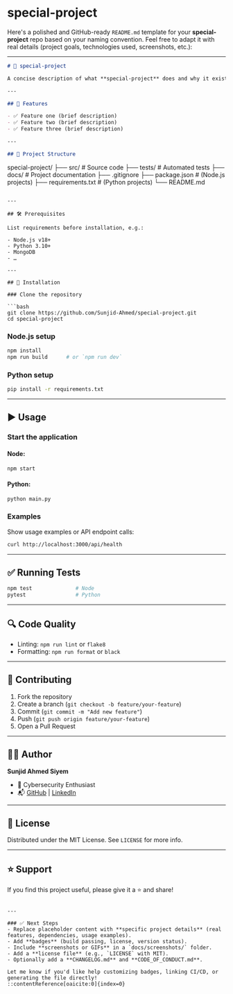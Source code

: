 # special-project
Here's a polished and GitHub-ready `README.md` template for your **special-project** repo based on your naming convention. Feel free to adapt it with real details (project goals, technologies used, screenshots, etc.):

---

```markdown
# 🌟 special-project

A concise description of what **special-project** does and why it exists.

---

## 🚀 Features

- ✅ Feature one (brief description)
- ✅ Feature two (brief description)
- ✅ Feature three (brief description)

---

## 🧱 Project Structure

```

special-project/
├── src/                # Source code
├── tests/              # Automated tests
├── docs/               # Project documentation
├── .gitignore
├── package.json        # (Node.js projects)
├── requirements.txt    # (Python projects)
└── README.md

````

---

## 🛠️ Prerequisites

List requirements before installation, e.g.:

- Node.js v18+  
- Python 3.10+  
- MongoDB  
- …

---

## 🔧 Installation

### Clone the repository

```bash
git clone https://github.com/Sunjid-Ahmed/special-project.git
cd special-project
````

### Node.js setup

```bash
npm install
npm run build      # or `npm run dev`
```

### Python setup

```bash
pip install -r requirements.txt
```

---

## ▶️ Usage

### Start the application

#### Node:

```bash
npm start
```

#### Python:

```bash
python main.py
```

### Examples

Show usage examples or API endpoint calls:

```bash
curl http://localhost:3000/api/health
```

---

## ✅ Running Tests

```bash
npm test              # Node
pytest                # Python
```

---

## 🔍 Code Quality

* Linting: `npm run lint` or `flake8`
* Formatting: `npm run format` or `black`

---

## 🧩 Contributing

1. Fork the repository
2. Create a branch (`git checkout -b feature/your-feature`)
3. Commit (`git commit -m "Add new feature"`)
4. Push (`git push origin feature/your-feature`)
5. Open a Pull Request

---

## 🧑‍💻 Author

**Sunjid Ahmed Siyem**

* 💼 Cybersecurity Enthusiast
* 📬 [GitHub](https://github.com/Sunjid-Ahmed) | [LinkedIn](https://linkedin.com/in/sunjid-siyem)

---

## 📄 License

Distributed under the MIT License. See `LICENSE` for more info.

---

## ⭐ Support

If you find this project useful, please give it a ⭐ and share!

```

---

### ✅ Next Steps
- Replace placeholder content with **specific project details** (real features, dependencies, usage examples).
- Add **badges** (build passing, license, version status).
- Include **screenshots or GIFs** in a `docs/screenshots/` folder.
- Add a **license file** (e.g., `LICENSE` with MIT).
- Optionally add a **CHANGELOG.md** and **CODE_OF_CONDUCT.md**.

Let me know if you'd like help customizing badges, linking CI/CD, or generating the file directly!
::contentReference[oaicite:0]{index=0}
```
